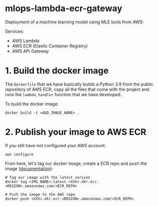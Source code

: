 # mlops-lambda-ecr-gateway
Deployment of a machine learning model using MLE tools from AWS:

Services:
- AWS Lambda 
- AWS ECR (Elastic Container Registry)
- AWS API Gateway

# 1. Build the docker image
The `Dockerfile` that we have basically builds a Python 3.9 from the public repository of AWS ECR, copy all the files that come with the project and runs the `lambda_handler` function that we have developed.

To build the docker image:
```
docker build -t <ADD_IMAGE_NAME> .
```

# 2. Publish your image to AWS ECR
If you still have not configured your AWS account:
```
aws configure
```
From here, let's tag our docker image, create a ECR repo and push the image ([documentation](https://docs.aws.amazon.com/AmazonECR/latest/userguide/docker-push-ecr-image.html)):
```
# Tag our image with the latest version
docker tag <IMG_NAME>:latest <XXX>.dkr.ecr.<REGION>.amazonaws.com/<ECR_REPO>

# Push the image to the AWS repo
docker push <XXX>.dkr.ecr.<REGION>.amazonaws.com/<ECR_REPO>            
```
